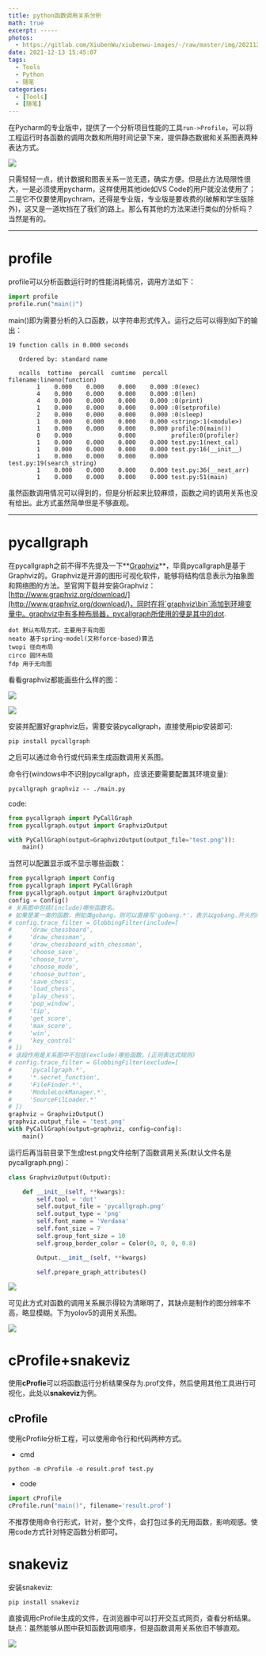 ```yaml
---
title: python函数调用关系分析
math: true
excerpt: -----
photos:
  -	https://gitlab.com/XiubenWu/xiubenwu-images/-/raw/master/img/20211213pyviz0.png
date: 2021-12-13 15:45:07
tags:
  -	Tools
  -	Python
  -	随笔
categories:
  -	[Tools]
  -	[随笔]
---
```






在Pycharm的专业版中，提供了一个分析项目性能的工具`run->Profile`，可以将工程运行时各函数的调用次数和所用时间记录下来，提供静态数据和关系图表两种表达方式。

![](https://gitlab.com/XiubenWu/xiubenwu-images/-/raw/master/img/20211213pyviz1.png)

只需轻轻一点，统计数据和图表关系一览无遗，确实方便。但是此方法局限性很大，一是必须使用pycharm，这样使用其他ide如VS Code的用户就没法使用了；二是它不仅要使用pychram，还得是专业版，专业版是要收费的(破解和学生版除外)，这又是一道坎挡在了我们的路上。那么有其他的方法来进行类似的分析吗？当然是有的。



---



# profile

profile可以分析函数运行时的性能消耗情况，调用方法如下：

```python
import profile
profile.run("main()")
```

main()即为需要分析的入口函数，以字符串形式传入。运行之后可以得到如下的输出：

```
19 function calls in 0.000 seconds

   Ordered by: standard name

   ncalls  tottime  percall  cumtime  percall filename:lineno(function)
        1    0.000    0.000    0.000    0.000 :0(exec)
        4    0.000    0.000    0.000    0.000 :0(len)
        4    0.000    0.000    0.000    0.000 :0(print)
        1    0.000    0.000    0.000    0.000 :0(setprofile)
        2    0.000    0.000    0.000    0.000 :0(sleep)
        1    0.000    0.000    0.000    0.000 <string>:1(<module>)
        1    0.000    0.000    0.000    0.000 profile:0(main())
        0    0.000             0.000          profile:0(profiler)
        1    0.000    0.000    0.000    0.000 test.py:1(next_cal)
        1    0.000    0.000    0.000    0.000 test.py:16(__init__)
        1    0.000    0.000    0.000    0.000 test.py:19(search_string)
        1    0.000    0.000    0.000    0.000 test.py:36(__next_arr)
        1    0.000    0.000    0.000    0.000 test.py:51(main)
```

虽然函数调用情况可以得到的，但是分析起来比较麻烦，函数之间的调用关系也没有给出。此方式虽然简单但是不够直观。



---



# pycallgraph

在pycallgraph之前不得不先提及一下**[Graphviz](http://www.graphviz.org/)**，毕竟pycallgraph是基于Graphviz的。Graphviz是开源的图形可视化软件，能够将结构信息表示为抽象图和网络图的方法。至官网下载并安装Graphviz：[http://www.graphviz.org/download/](http://www.graphviz.org/download/)，同时在将`graphviz\bin`添加到环境变量中。graphviz中有多种布局器，pycallgraph所使用的便是其中的dot.

```
dot 默认布局方式，主要用于有向图
neato 基于spring-model(又称force-based)算法
twopi 径向布局
circo 圆环布局
fdp 用于无向图
```

看看graphviz都能画些什么样的图：

![](https://gitlab.com/XiubenWu/xiubenwu-images/-/raw/master/img/20211213pyviz2.png)

![](https://gitlab.com/XiubenWu/xiubenwu-images/-/raw/master/img/20211213pyviz3.png)

安装并配置好graphviz后，需要安装pycallgraph，直接使用pip安装即可:

```
pip install pycallgraph
```

之后可以通过命令行或代码来生成函数调用关系图。

命令行(windows中不识别pycallgraph，应该还要需要配置其环境变量):

```
pycallgraph graphviz -- ./main.py
```

code:

```python
from pycallgraph import PyCallGraph
from pycallgraph.output import GraphvizOutput

with PyCallGraph(output=GraphvizOutput(output_file="test.png")):
    main()
```

当然可以配置显示或不显示哪些函数：

```python
from pycallgraph import Config
from pycallgraph import PyCallGraph
from pycallgraph.output import GraphvizOutput
config = Config()
# 关系图中包括(include)哪些函数名。
# 如果是某一类的函数，例如类gobang，则可以直接写'gobang.*'，表示以gobang.开头的所有函数。（利用正则表达式）。
# config.trace_filter = GlobbingFilter(include=[
#     'draw_chessboard',
#     'draw_chessman',
#     'draw_chessboard_with_chessman',
#     'choose_save',
#     'choose_turn',
#     'choose_mode',
#     'choose_button',
#     'save_chess',
#     'load_chess',
#     'play_chess',
#     'pop_window',
#     'tip',
#     'get_score',
#     'max_score',
#     'win',
#     'key_control'
# ])
# 该段作用是关系图中不包括(exclude)哪些函数。(正则表达式规则)
# config.trace_filter = GlobbingFilter(exclude=[
#     'pycallgraph.*',
#     '*.secret_function',
#     'FileFinder.*',
#     'ModuleLockManager.*',
#     'SourceFilLoader.*'
# ])
graphviz = GraphvizOutput()
graphviz.output_file = 'test.png'
with PyCallGraph(output=graphviz, config=config):
	main()
```

运行后再当前目录下生成test.png文件绘制了函数调用关系(默认文件名是pycallgraph.png)：

```python
class GraphvizOutput(Output):

    def __init__(self, **kwargs):
        self.tool = 'dot'
        self.output_file = 'pycallgraph.png'
        self.output_type = 'png'
        self.font_name = 'Verdana'
        self.font_size = 7
        self.group_font_size = 10
        self.group_border_color = Color(0, 0, 0, 0.8)

        Output.__init__(self, **kwargs)

        self.prepare_graph_attributes()
```

![](https://gitlab.com/XiubenWu/xiubenwu-images/-/raw/master/img/20211213pyviz4.png)

可见此方式对函数的调用关系展示得较为清晰明了，其缺点是制作的图分辨率不高，略显模糊。下为yolov5的调用关系图。

![](https://gitlab.com/XiubenWu/xiubenwu-images/-/raw/master/img/20211213pyviz5.png)

# cProfile+snakeviz

使用**cProfie**可以将函数运行分析结果保存为.prof文件，然后使用其他工具进行可视化，此处以**snakeviz**为例。

## cProfile

使用cProfile分析工程，可以使用命令行和代码两种方式。

- cmd

```
python -m cProfile -o result.prof test.py
```

- code

```python
import cProfile
cProfile.run("main()", filename='result.prof')
```

不推荐使用命令行形式，针对，整个文件，会打包过多的无用函数，影响观感。使用code方式针对特定函数分析即可。

# snakeviz

安装snakeviz:

```
pip install snakeviz
```

直接调用cProfile生成的文件，在浏览器中可以打开交互式网页，查看分析结果。缺点：虽然能够从图中获知函数调用顺序，但是函数调用关系依旧不够直观。



![](https://gitlab.com/XiubenWu/xiubenwu-images/-/raw/master/img/20211213pyviz6.png)

